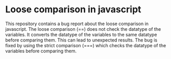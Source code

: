 # Loose comparison in javascript
This repository contains a bug report about the loose comparison in javascript. The loose comparison (==) does not check the datatype of the variables. It converts the datatype of the variables to the same datatype before comparing them. This can lead to unexpected results. 
The bug is fixed by using the strict comparison (===) which checks the datatype of the variables before comparing them. 